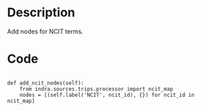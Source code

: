 # Description
Add nodes for NCIT terms.

# Code
```

def add_ncit_nodes(self):
    from indra.sources.trips.processor import ncit_map
    nodes = [(self.label('NCIT', ncit_id), {}) for ncit_id in ncit_map]

```
